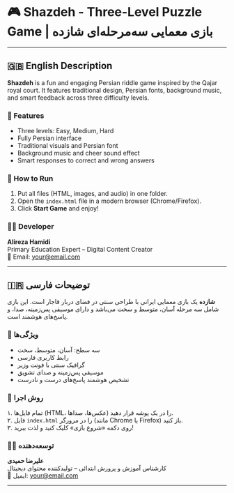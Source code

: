 # 🎮 Shazdeh - Three-Level Puzzle Game | بازی معمایی سه‌مرحله‌ای شازده

---

## 🇬🇧 English Description

**Shazdeh** is a fun and engaging Persian riddle game inspired by the Qajar royal court. It features traditional design, Persian fonts, background music, and smart feedback across three difficulty levels.

### 📌 Features
- Three levels: Easy, Medium, Hard
- Fully Persian interface
- Traditional visuals and Persian font
- Background music and cheer sound effect
- Smart responses to correct and wrong answers

### 🚀 How to Run
1. Put all files (HTML, images, and audio) in one folder.  
2. Open the `index.html` file in a modern browser (Chrome/Firefox).  
3. Click **Start Game** and enjoy!

### 👨‍💻 Developer
**Alireza Hamidi**  
Primary Education Expert – Digital Content Creator  
📧 Email: your@email.com

---

## 🇮🇷 توضیحات فارسی

**شازده** یک بازی معمایی ایرانی با طراحی سنتی در فضای دربار قاجار است. این بازی شامل سه مرحله آسان، متوسط و سخت می‌باشد و دارای موسیقی پس‌زمینه، صدا، و پاسخ‌های هوشمند است.

### 📌 ویژگی‌ها
- سه سطح: آسان، متوسط، سخت  
- رابط کاربری فارسی  
- گرافیک سنتی با فونت وزیر  
- موسیقی پس‌زمینه و صدای تشویق  
- تشخیص هوشمند پاسخ‌های درست و نادرست

### 🚀 روش اجرا
۱. تمام فایل‌ها (HTML، عکس‌ها، صداها) را در یک پوشه قرار دهید.  
۲. فایل `index.html` را در مرورگر (مانند Chrome یا Firefox) باز کنید.  
۳. روی دکمه «شروع بازی» کلیک کنید و لذت ببرید!

### 👨‍💻 توسعه‌دهنده
**علیرضا حمیدی**  
کارشناس آموزش و پرورش ابتدائی – تولیدکننده محتوای دیجیتال  
📧 ایمیل: your@email.com

---
